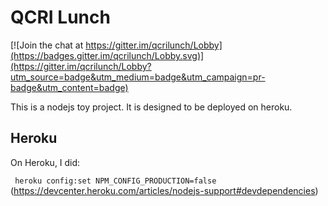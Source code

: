 QCRI Lunch
==========

[![Join the chat at https://gitter.im/qcrilunch/Lobby](https://badges.gitter.im/qcrilunch/Lobby.svg)](https://gitter.im/qcrilunch/Lobby?utm_source=badge&utm_medium=badge&utm_campaign=pr-badge&utm_content=badge)

This is a nodejs toy project. It is designed to be deployed on heroku.

## Heroku

On Heroku, I did:

  ` heroku config:set NPM_CONFIG_PRODUCTION=false`
  (https://devcenter.heroku.com/articles/nodejs-support#devdependencies)



